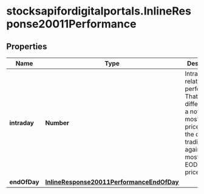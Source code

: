 # stocksapifordigitalportals.InlineResponse20011Performance

## Properties

Name | Type | Description | Notes
------------ | ------------- | ------------- | -------------
**intraday** | **Number** | Intraday relative performance. That is the difference of a notation&#39;s most recent price from the current trading day against the most recent EOD closing price. | [optional] 
**endOfDay** | [**InlineResponse20011PerformanceEndOfDay**](InlineResponse20011PerformanceEndOfDay.md) |  | [optional] 


